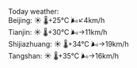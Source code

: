 Today weather:  
Beijing: ☀️   🌡️+25°C 🌬️↙4km/h  
Tianjin: ☀️   🌡️+30°C 🌬️→11km/h  
Shijiazhuang: ☀️   🌡️+34°C 🌬️→19km/h  
Tangshan: ☀️   🌡️+35°C 🌬️→16km/h  
